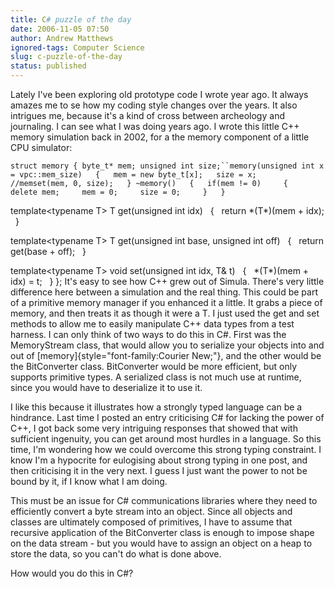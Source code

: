 ```yaml
---
title: C# puzzle of the day
date: 2006-11-05 07:50
author: Andrew Matthews
ignored-tags: Computer Science
slug: c-puzzle-of-the-day
status: published
---
```


Lately I've been exploring old prototype code I wrote year ago. It always amazes me to se how my coding style changes over the years. It also intrigues me, because it's a kind of cross between archeology and journaling. I can see what I was doing years ago. I wrote this little C++ memory simulation back in 2002, for a the memory component of a little CPU simulator:

`struct memory { byte_t* mem; unsigned int size;``memory(unsigned int x = vpc::mem_size)   {   mem = new byte_t[x];   size = x;   //memset(mem, 0, size);   } ~memory()   {   if(mem != 0)     {     delete mem;     mem = 0;     size = 0;     }   }`

template\<typename T\>
T get(unsigned int idx)
  {
  return \*(T\*)(mem + idx);
  }

template\<typename T\>
T get(unsigned int base, unsigned int off)
  {
  return get(base + off);
  }

template\<typename T\>
void set(unsigned int idx, T& t)
  {
  \*(T\*)(mem + idx) = t;
  }
};
It's easy to see how C++ grew out of Simula. There's very little difference here between a simulation and the real thing. This could be part of a primitive memory manager if you enhanced it a little. It grabs a piece of memory, and then treats it as though it were a T. I just used the get and set methods to allow me to easily manipulate C++ data types from a test harness. I can only think of two ways to do this in C\#. First was the MemoryStream class, that would allow you to serialize your objects into and out of [memory]{style="font-family:Courier New;"}, and the other would be the BitConverter class. BitConverter would be more efficient, but only supports primitive types. A serialized class is not much use at runtime, since you would have to deserialize it to use it.

I like this because it illustrates how a strongly typed language can be a hindrance. Last time I posted an entry criticising C\# for lacking the power of C++, I got back some very intriguing responses that showed that with sufficient ingenuity, you can get around most hurdles in a language. So this time, I'm wondering how we could overcome this strong typing constraint. I know I'm a hypocrite for eulogising about strong typing in one post, and then criticising it in the very next. I guess I just want the power to not be bound by it, if I know what I am doing.

This must be an issue for C\# communications libraries where they need to efficiently convert a byte stream into an object. Since all objects and classes are ultimately composed of primitives, I have to assume that recursive application of the BitConverter class is enough to impose shape on the data stream - but you would have to assign an object on a heap to store the data, so you can't do what is done above.

How would you do this in C\#?
